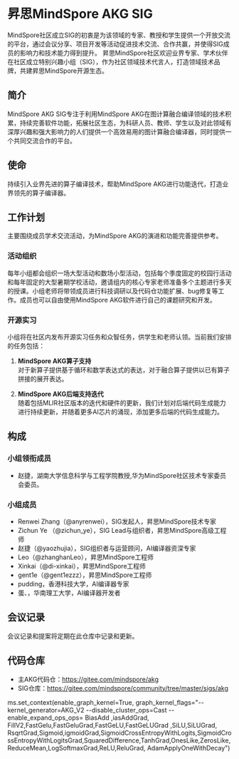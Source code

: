 # 昇思MindSpore AKG SIG

MindSpore社区成立SIG的初衷是为该领域的专家、教授和学生提供一个开放交流的平台，通过会议分享、项目开发等活动促进技术交流、合作共赢，并使得SIG成员的影响力和技术能力得到提升。
昇思MindSpore社区欢迎业界专家、学术伙伴在社区成立特别兴趣小组（SIG），作为社区领域技术代言人，打造领域技术品牌，共建昇思MindSpore开源生态。

## 简介

MindSpore AKG SIG专注于利用MindSpore AKG在图计算融合编译领域的技术积累，持续完善软件功能，拓展社区生态，为科研人员、教师、学生以及对此领域有深厚兴趣和强大影响力的人们提供一个高效易用的图计算融合编译器，同时提供一个共同交流合作的平台。

## 使命

持续引入业界先进的算子编译技术，帮助MindSpore AKG进行功能迭代，打造业界领先的算子编译器。

## 工作计划

主要围绕成员学术交流活动，为MindSpore AKG的演进和功能完善提供参考。

### 活动组织

每年小组都会组织一场大型活动和数场小型活动，包括每个季度固定的校园行活动和每年固定的大型暑期学校活动，邀请组内的核心专家老师准备多个主题进行多天的授课。小组老师将带领成员进行科技调研以及代码仓功能扩展、bug修复等工作。成员也可以自由使用MindSpore AKG软件进行自己的课题研究和开发。

### 开源实习

小组将在社区内发布开源实习任务和众智任务，供学生和老师认领。当前我们安排的任务包括：

1. **MindSpore AKG算子支持**  
   对于新算子提供基于循环和数学表达式的表达，对于融合算子提供以已有算子拼接的展开表达。

2. **MindSpore AKG后端支持迭代**  
   随着包括MLIR社区版本的迭代和硬件的更新，我们计划对后端代码生成能力进行持续更新，并随着更多AI芯片的涌现，添加更多后端的代码生成能力。

## 构成

### 小组领衔成员

- 赵捷，湖南大学信息科学与工程学院教授,华为MindSpore社区技术专家委员会委员。

### 小组成员

- Renwei Zhang（@anyrenwei），SIG发起人，昇思MindSpore技术专家
- Zichun Ye （@zichun_ye），SIG Lead与组织者，昇思MindSpore高级工程师
- 赵捷（@yaozhujia），SIG组织者与运营顾问，AI编译器资深专家
- Leo（@zhanghanLeo），昇思MindSpore工程师
- Xinkai（@di-xinkai），昇思MindSpore工程师
- gent1e（@gent1ezzz），昇思MindSpore工程师
- pudding，香港科技大学，AI编译器专家
- 蛋、，华南理工大学，AI编译器开发者

## 会议记录

会议记录和提案将定期在此仓库中记录和更新。

## 代码仓库

- 主AKG代码仓：https://gitee.com/mindspore/akg
- SIG仓库：https://gitee.com/mindspore/community/tree/master/sigs/akg

ms.set_context(enable_graph_kernel=True, graph_kernel_flags="--kernel_generator=AKG_V2 --disable_cluster_ops=Cast --enable_expand_ops_ops= BiasAdd ,iasAddGrad, FillV2,FastGelu,FastGeluGrad,FastGeLU,FastGeLUGrad ,SiLU,SiLUGrad, RsqrtGrad,Sigmoid,igmoidGrad,SigmoidCrossEntropyWithLogits,SigmoidCrossEntropyWithLogitsGrad,SquaredDifference,TanhGrad,OnesLike,ZerosLike,ReduceMean,LogSoftmaxGrad,ReLU,ReluGrad, AdamApplyOneWithDecay")
